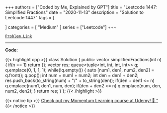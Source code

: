 
+++
authors = ["Coded by Me, Explained by GPT"]
title = "Leetcode 1447: Simplified Fractions"
date = "2020-11-13"
description = "Solution to Leetcode 1447"
tags = [
    
]
categories = [
    "Medium"
]
series = ["Leetcode"]
+++



[`Problem Link`](https://leetcode.com/problems/simplified-fractions/description/)

---

**Code:**

{{< highlight cpp >}}
class Solution {
public:
    vector<string> simplifiedFractions(int n) {
        if(n == 1) return {};
        vector<string> res;
        queue<tuple<int, int, int, int>> q;
        q.emplace(0, 1, 1, 1);
        while(!q.empty()) {
            auto [num1, den1, num2, den2] = q.front();
            q.pop();
            int num = num1 + num2;
            int den = den1 + den2;
            res.push_back(to_string(num) + "/" + to_string(den));
            if(den + den1 <= n) q.emplace(num1, den1, num, den);
            if(den + den2 <= n) q.emplace(num, den, num2, den2);
        }
        return res;
    }
};
{{< /highlight >}}



{{< notice tip >}}
[Check out my Momentum Learning course at Udemy! 🚀 "](https://www.udemy.com/course/blind-75-the-data-structures-and-algorithms-essentials/)
{{< /notice >}}

